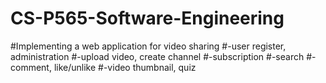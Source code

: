 # CS-P565-Software-Engineering

#Implementing a web application for video sharing
#-user register, administration 
#-upload video, create channel
#-subscription
#-search 
#-comment, like/unlike
#-video thumbnail, quiz
